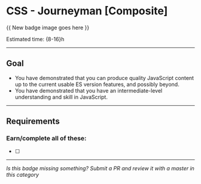 # CSS - Journeyman [Composite]

{{ New badge image goes here }}
<!-- TODO: create new javascript badges for v2, to be consistent -->

Estimated time: {8-16}h

-----


## Goal
- You have demonstrated that you can produce quality JavaScript content up to the current usable ES version features, and possibly beyond.
- You have demonstrated that you have an intermediate-level understanding and skill in JavaScript.


-----


## Requirements

### Earn/complete all of these:

- [ ] 


-----

  *Is this badge missing something? Submit a PR and review it with a master in this category*
